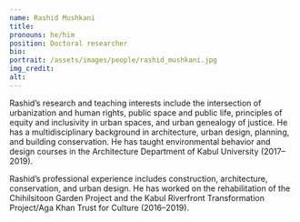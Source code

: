 ```yaml
---
name: Rashid Mushkani
title: 
pronouns: he/him
position: Doctoral researcher
bio:
portrait: /assets/images/people/rashid_mushkani.jpg
img_credit:
alt:
---
```

Rashid’s research and teaching interests include the intersection of urbanization and human rights, public space and public life, principles of equity and inclusivity in urban spaces, and urban genealogy of justice. He has a multidisciplinary background in architecture, urban design, planning, and building conservation. He has taught environmental behavior and design courses in the Architecture Department of Kabul University (2017–2019).

Rashid’s professional experience includes construction, architecture, conservation, and urban design. He has worked on the rehabilitation of the Chihilsitoon Garden Project and the Kabul Riverfront Transformation Project/Aga Khan Trust for Culture (2016–2019).
